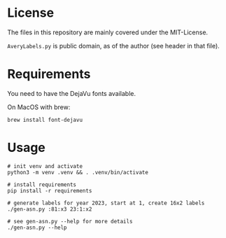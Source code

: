 # License

The files in this repository are mainly covered under the MIT-License.

`AveryLabels.py` is public domain, as of the author (see header in that file).

# Requirements

You need to have the DejaVu fonts available.

On MacOS with brew:

    brew install font-dejavu

# Usage

    # init venv and activate
    python3 -m venv .venv && . .venv/bin/activate

    # install requirements
    pip install -r requirements

    # generate labels for year 2023, start at 1, create 16x2 labels
    ./gen-asn.py :81:x3 23:1:x2

    # see gen-asn.py --help for more details
    ./gen-asn.py --help
